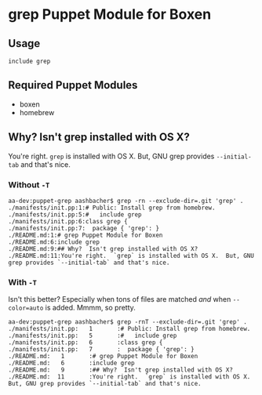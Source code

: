 # grep Puppet Module for Boxen

## Usage

```puppet
include grep
```

## Required Puppet Modules

* boxen
* homebrew

## Why?  Isn't grep installed with OS X?

You're right.  `grep` is installed with OS X.  But, GNU grep provides `--initial-tab` and that's nice.

### Without `-T`

    aa-dev:puppet-grep aashbacher$ grep -rn --exclude-dir=.git 'grep' .
    ./manifests/init.pp:1:# Public: Install grep from homebrew.
    ./manifests/init.pp:5:#   include grep
    ./manifests/init.pp:6:class grep {
    ./manifests/init.pp:7:  package { 'grep': }
    ./README.md:1:# grep Puppet Module for Boxen
    ./README.md:6:include grep
    ./README.md:9:## Why?  Isn't grep installed with OS X?
    ./README.md:11:You're right.  `grep` is installed with OS X.  But, GNU grep provides `--initial-tab` and that's nice.

### With `-T`

Isn't this better?  Especially when tons of files are matched _and_ when `--color=auto` is added.  Mmmm, so pretty.

    aa-dev:puppet-grep aashbacher$ grep -rnT --exclude-dir=.git 'grep' .
    ./manifests/init.pp:   1       :# Public: Install grep from homebrew.
    ./manifests/init.pp:   5       :#   include grep
    ./manifests/init.pp:   6       :class grep {
    ./manifests/init.pp:   7       :  package { 'grep': }
    ./README.md:   1       :# grep Puppet Module for Boxen
    ./README.md:   6       :include grep
    ./README.md:   9       :## Why?  Isn't grep installed with OS X?
    ./README.md:  11       :You're right.  `grep` is installed with OS X.  But, GNU grep provides `--initial-tab` and that's nice.
